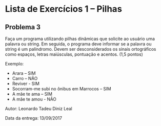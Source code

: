 # Lista de Exercícios 1 – Pilhas #

## Problema 3 ##

Faça um programa utilizando pilhas dinâmicas que solicite ao usuário uma palavra ou string. Em seguida, o programa deve informar se a palavra ou string é um palíndromo. Devem ser desconsiderados os sinais ortográficos como espaços, letras maiúsculas, pontuação e acentos. (1,5 pontos)

Exemplo:
* Arara – SIM
* Carro – NÃO
* Reviver - SIM
* Socorram-me subi no ônibus em Marrocos – SIM
* A mãe te ama – SIM
* A mãe te amou - NÃO

Autor: Leonardo Tadeu Diniz Leal

Data da entrega: 13/09/2017
